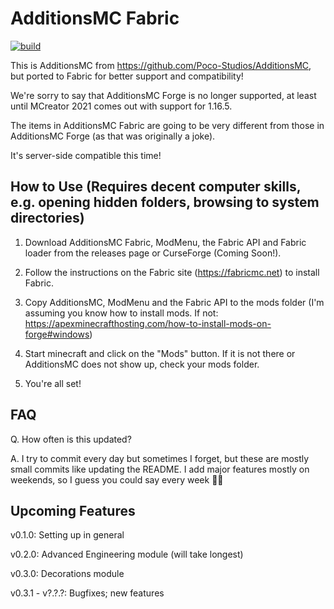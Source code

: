 # AdditionsMC Fabric

[![build](https://github.com/Poco-Studios/AdditionsMC-fabric/actions/workflows/build.yml/badge.svg)](https://github.com/Poco-Studios/AdditionsMC-fabric/actions/workflows/build.yml)


This is AdditionsMC from https://github.com/Poco-Studios/AdditionsMC, but ported to Fabric for better support and compatibility!

We're sorry to say that AdditionsMC Forge is no longer supported, at least until MCreator 2021 comes out with support for 1.16.5.

The items in AdditionsMC Fabric are going to be very different from those in AdditionsMC Forge (as that was originally a joke).

It's server-side compatible this time!

## How to Use (Requires decent computer skills, e.g. opening hidden folders, browsing to system directories)

1. Download AdditionsMC Fabric, ModMenu, the Fabric API and Fabric loader from the releases page or CurseForge (Coming Soon!).

2. Follow the instructions on the Fabric site (https://fabricmc.net) to install Fabric.

3. Copy AdditionsMC, ModMenu and the Fabric API to the mods folder (I'm assuming you know how to install mods. If not: https://apexminecrafthosting.com/how-to-install-mods-on-forge#windows)

4. Start minecraft and click on the "Mods" button. If it is not there or AdditionsMC does not show up, check your mods folder. 

5. You're all set! 

## FAQ
Q. How often is this updated?

A. I try to commit every day but sometimes I forget, but these are mostly small commits like updating the README.
I add major features mostly on weekends, so I guess you could say every week 🤷‍♂️

## Upcoming Features

v0.1.0: Setting up in general 

v0.2.0: Advanced Engineering module (will take longest)

v0.3.0: Decorations module

v0.3.1 - v?.?.?: Bugfixes; new features
